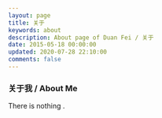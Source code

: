 ```yaml
---
layout: page
title: 关于
keywords: about
description: About page of Duan Fei / 关于 
date: 2015-05-18 00:00:00
updated: 2020-07-28 22:10:00
comments: false
---
```


### 关于我 / About Me

There is nothing . 
